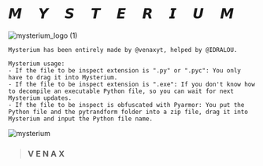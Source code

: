 # **𝙈 ­  ­  ­  ­ 𝙔 ­  ­  ­  ­ 𝙎 ­  ­  ­  ­ 𝙏 ­  ­  ­  ­ 𝙀 ­  ­  ­  ­ 𝙍 ­  ­  ­  ­ 𝙄 ­  ­  ­  ­ 𝙐 ­  ­  ­  ­ 𝙈**
![mysterium_logo (1)](https://user-images.githubusercontent.com/81310818/132258721-dc02bb73-772c-4530-a636-4daffbcdc23a.png)
```
Mysterium has been entirely made by @venaxyt, helped by @IDRALOU.
```
```
Mysterium usage:
- If the file to be inspect extension is ".py" or ".pyc": You only have to drag it into Mysterium.
- If the file to be inspect extension is ".exe": If you don't know how to decompile an executable Python file, so you can wait for next Mysterium updates.
- If the file to be inspect is obfuscated with Pyarmor: You put the Python file and the pytrandform folder into a zip file, drag it into Mysterium and input the Python file name.
```
![mysterium](https://user-images.githubusercontent.com/81310818/132141525-0bfb0f6e-a0d4-4770-8861-97622160baff.PNG)
> ### **V E N A X**
